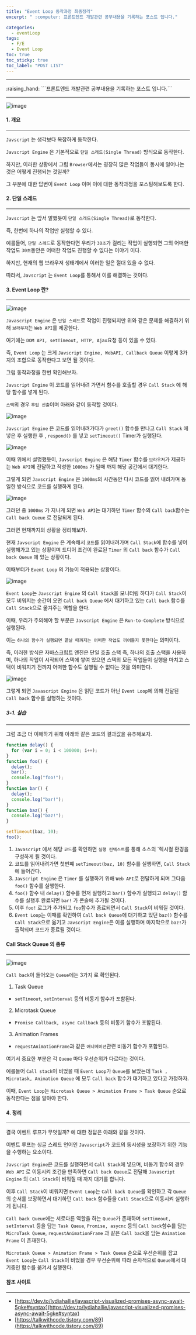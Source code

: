 ```yaml
---
title: "Event Loop 동작과정 최종정리"
excerpt: " :computer: 프론트엔드 개발관련 공부내용을 기록하는 포스트 입니다."

categories:
  - eventLoop
tags:
  - F/E
  - Event Loop
toc: true
toc_sticky: true
toc_label: "POST LIST"
---
```


<hr>
:raising_hand:  ```프론트엔드 개발관련 공부내용을 기록하는 포스트 입니다.```
<hr>

![image](https://user-images.githubusercontent.com/56063287/172967526-56e0dc7a-cbad-4224-b8d7-f40fd8e24145.png)

#### 1. 개요

---

`Javscript` 는 생각보다 복잡하게 동작한다.

`Javscript Engine` 은 기본적으로 `단일 스레드(Single Thread)` 방식으로 동작한다.

하지만, 이러한 상황에서 그럼 `Browser`에서는 굉장히 많은 작업들이 동시에 일어나는 것은 어떻게 진행되는 것일까?

그 부분에 대한 답변이 `Event Loop` 이며 이에 대한 동작과정을 포스팅해보도록 한다.

#### 2. 단일 스레드

---

`Javscript` 는 앞서 말했듯이 `단일 스레드(Single Thread)`로 동작한다.

즉, 한번에 하나의 작업만 실행할 수 있다.

예를들어, `단일 스레드`로 동작한다면 우리가 `30초`가 걸리는 작업이 실행되면 그외 어떠한 작업도 `30초`동안은 어떠한 작업도 진행할 수 없다는 이야기 이다.

하지만, 현재의 웹 브라우저 생태계에서 이러한 일은 절대 있을 수 없다.

따라서, `Javscript` 는 `Event Loop`를 통해서 이를 해결하는 것이다.

#### 3. Event Loop 란?

---

![image](https://user-images.githubusercontent.com/56063287/172969760-d2b638b6-8dde-49c7-a5db-b59f3220e544.png)

`Javascript Engine` 은 `단일 스레드`로 작업이 진행되지만 위와 같은 문제를 해결하기 위해 `브라우저`는 `Web API`를 제공한다.

여기에는 `DOM API, setTimeout, HTTP, Ajax`요청 등이 있을 수 있다.

즉, `Event Loop` 는 크게 `Javscript Engine, WebAPI, Callback Queue` 이렇게 3가지의 조합으로 동작한다고 보면 될 것이다.

그럼 동작과정을 한번 확인해보자.

`Javscript Engine` 이 코드를 읽어내려 가면서 함수를 호출할 경우 `Call Stack` 에 해당 함수를 넣게 된다.

`스택`의 경우 `후입 선출`이며 아래와 같이 동작할 것이다.

![image](https://res.cloudinary.com/practicaldev/image/fetch/s--44yasyNX--/c_limit%2Cf_auto%2Cfl_progressive%2Cq_66%2Cw_880/https://devtolydiahallie.s3-us-west-1.amazonaws.com/gid1.6.gif)

`Javscript Engine` 은 코드를 읽어내려가다가 `greet()` 함수를 만나고 `Call Stack` 에 넣은 후 실행한 후 , `respond()` 를 넣고 `setTimeout()` Timer가 실행된다.

![image](https://res.cloudinary.com/practicaldev/image/fetch/s--d_n4m4HH--/c_limit%2Cf_auto%2Cfl_progressive%2Cq_66%2Cw_880/https://devtolydiahallie.s3-us-west-1.amazonaws.com/gif2.1.gif)

이때 위에서 설명했듯이, `Javscript Engine` 은 해당 `Timer` 함수를 `브라우저`가 제공하는 `Web API`에 전달하고 작성한 `1000ms` 가 될때 까지 해당 공간에서 대기한다.

그렇게 되면 `Javscript Engine` 은 `1000ms`의 시간동안 다시 코드를 읽어 내려가며 동일한 방식으로 코드를 실행하게 된다.

![image](https://res.cloudinary.com/practicaldev/image/fetch/s--MewGMdte--/c_limit%2Cf_auto%2Cfl_progressive%2Cq_66%2Cw_880/https://devtolydiahallie.s3-us-west-1.amazonaws.com/gif3.1.gif)

그러던 중 `1000ms` 가 지나게 되면 `Web API`는 대기하던 `Timer` 함수의 `Call back`함수는 `Call back Queue` 로 전달되게 된다.

그러면 현재까지의 상황을 정리해보자.

현재 `Javscript Engine` 은 계속해서 `코드`를 읽어내려가며 `Call Stack`에 함수를 넣어 실행해가고 있는 상황이며 드디어 조건이 완료된 `Timer` 의 `Call back` 함수가 `Call back Queue` 에 있는 상황이다.

이때부터가 `Event Loop` 의 기능이 적용되는 상황이다.

![image](https://res.cloudinary.com/practicaldev/image/fetch/s--b2BtLfdz--/c_limit%2Cf_auto%2Cfl_progressive%2Cq_66%2Cw_880/https://devtolydiahallie.s3-us-west-1.amazonaws.com/gif4.gif)

`Event Loop`는 `Javscript Engine` 의 `Call Stack`을 모니터링 하다가 `Call Stack`이 모두 비워지는 순간이 오면 `Call back Queue` 에서 대기하고 있는 `Call back` 함수를 `Call Stack`으로 옮겨주는 역할을 한다.

이때, 우리가 주의해야 할 부분은 `Javscript Engine` 은 `Run-to-Complete` 방식으로 실행된다.

이는 `하나의 함수가 실행되면 끝날 때까지는 어떠한 작업도 끼어들지 못한다`는 의미이다.

즉, 이러한 방식은 자바스크립트 엔진은 단일 호출 스택 즉, 하나의 호출 스택을 사용하며, 하나의 작업이 시작되어 스택에 쌓여 있으면 스택의 모든 작업들이 실행을 마치고 스택이 비워지기 전까지 어떠한 함수도 실행될 수 없다는 것을 의미한다.

![image](https://res.cloudinary.com/practicaldev/image/fetch/s--NYOknEYi--/c_limit%2Cf_auto%2Cfl_progressive%2Cq_66%2Cw_880/https://devtolydiahallie.s3-us-west-1.amazonaws.com/gif5.gif)

그렇게 되면 `Javascript Engine` 은 읽던 코드가 아닌 `Event Loop`에 의해 전달된 `Call back` 함수를 실행하는 것이다.

##### 3-1. 실습

---

그럼 조금 더 이해하기 위해 아래와 같은 코드의 결과값을 유추해보자.

```js
function delay() {
  for (var i = 0; i < 100000; i++);
}
function foo() {
  delay();
  bar();
  console.log("foo!");
}
function bar() {
  delay();
  console.log("bar!");
}
function baz() {
  console.log("baz!");
}

setTimeout(baz, 10);
foo();
```

1. `Javascript` 에서 해당 `코드`를 확인하면 `실행 컨텍스트`를 통해 소스의 `렉시컬 환경을 구성하게 될 것이다.
2. 코드를 읽어내려가면 첫번쨰 `setTimeout(baz, 10)` 함수를 실행하면, `Call Stack`에 들어간다.
3. `Javscript Engine` 은 `Timer` 를 실행하기 위해 `Web API`로 전달하게 되며 그다음 `foo()` 함수를 실행한다.
4. `foo()` 함수 내 `delay()` 함수를 먼저 실행하고 `bar()` 함수가 실행되고 `delay()` 함수를 실행후 완료되면 `bar!` 가 콘솔에 추가될 것이다.
5. 이후 `foo!` 로그가 추가되고 `foo`함수가 종료되면서 `Call Stack`이 비워질 것이다.
6. `Event Loop`는 이때를 확인하여 `Call back Queue`에 대기하고 있던 `baz()` 함수를 `Call Stack`으로 옮기고 `Javscript Engine`은 이를 실행하며 마지막으로 `baz!`가 출력되며 코드가 종료될 것이다.

#### Call Stack Queue 의 종류

---

![image](https://user-images.githubusercontent.com/56063287/172975440-a70d1f95-499a-4860-a411-2f11aba0f19f.png)

`Call back`이 들어오는 `Queue`에는 3가지 로 확인된다.

1. Task Queue

- `setTimeout`, `setInterval` 등의 비동기 함수가 포함된다.

2. Microtask Queue

- `Promise Callback, async Callback` 등의 비동기 함수가 포함된다.

3. Animation Frames

- `requestAnimationFrame`과 같은 `애니메이션`관련 비동기 함수가 포함된다.

여기서 중요한 부분은 각 `Queue` 마다 우선순위가 다르다는 것이다.

예를들어 `Call stack`이 비었을 때 `Event Loop`가 `Queue`를 보았는데 `Task , Microtask, Animation Queue` 에 모두 `Call back` 함수가 대기하고 있다고 가정하자.

이때, `Event Loop`는 `Microtask Queue > Animation Frame > Task Queue` 순으로 동작한다는 점을 알아야 한다.

#### 4. 정리

---

결국 이벤트 루프가 무엇일까? 에 대한 정답은 아래와 같을 것이다.

이벤트 루프는 싱글 스레드 언어인 `Javascript`가 코드의 동시성을 보장하기 위한 기능을 수행하는 요소이다.

`Javscript Engine`은 코드를 실행하면서 `Call Stack`에 넣으며, 비동기 함수의 경우 `Web API` 로 이동시켜 조건을 만족하면 `Call back Queue`로 전달해 `Javascript Engine` 의 `Call Stack`이 비워질 때 까지 대기를 합니다.

이후 `Call Stack`이 비워지면 `Event Loop`는 `Call back Queue`를 확인하고 각 `Queue`의 순서를 보장하면서 대기하던 `Call back` 함수들을 `Call Stack`으로 이동시켜 실행하게 됩니다.

`Call back Queue`에는 서로다른 역할을 하는 `Queue`가 존재하며 `setTimeout, setInterval` 등을 담는 `Task Queue`, `Promise, asycnc` 등의 `Call back`함수를 담는 `MicroTask Queue`, `requestAnimationFrame` 과 같은 `Call back`을 담는 `Animation Frame` 이 존재한다.

`Microtask Queue > Animation Frame > Task Queue` 순으로 우선순위를 잡고 `Event Loop`는 `Call Stack`이 비었을 경우 우선순위에 따라 순차적으로 `Queue`에서 대기중인 함수를 옮겨서 실행한다.

#### 참조 사이트

---

- [https://dev.to/lydiahallie/javascript-visualized-promises-async-await-5gke#syntax](https://dev.to/lydiahallie/javascript-visualized-promises-async-await-5gke#syntax)
- [https://talkwithcode.tistory.com/89](https://talkwithcode.tistory.com/89)

